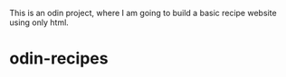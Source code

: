 This is an odin project, where I am going to build a basic recipe website using only html.
# odin-recipes
